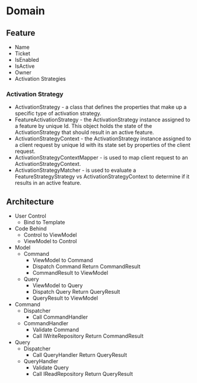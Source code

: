 Domain
======


Feature
-------
- Name
- Ticket
- IsEnabled
- IsActive
- Owner
- Activation Strategies

### Activation Strategy ###

* ActivationStrategy - a class that defines the properties that make up a 
specific type of activation strategy.
* FeatureActivationStrategy - the ActivationStrategy instance assigned to a 
feature by unique Id. This object holds the state of the ActivationStrategy that
should result in an active feature.
* ActivationStrategyContext - the ActivationStrategy instance assigned to a 
client request by unique Id with its state set by properties of the client request.
* ActivationStrategyContextMapper - is used to map client request to an 
ActivationStrategyContext.
* ActivationStrategyMatcher - is used to evaluate a FeatureStrategyStrategy vs 
ActivationStrategyContext to determine if it results in an active feature.

Architecture
------------

- User Control
  - Bind to Template
- Code Behind
  - Control to ViewModel
  - ViewModel to Control
- Model
  - Command
      - ViewModel to Command
      - Dispatch Command Return CommandResult
      - CommandResult to ViewModel
  - Query
      - ViewModel to Query
      - Dispatch Query Return QueryResult
      - QueryResult to ViewModel
- Command
  - Dispatcher
      - Call CommandHandler
  - CommandHandler
      - Validate Command
      - Call IWriteRepository Return CommandResult
- Query
  - Dispatcher
      - Call QueryHandler Return QueryResult
  - QueryHandler
      - Validate Query
      - Call IReadRepository Return QueryResult